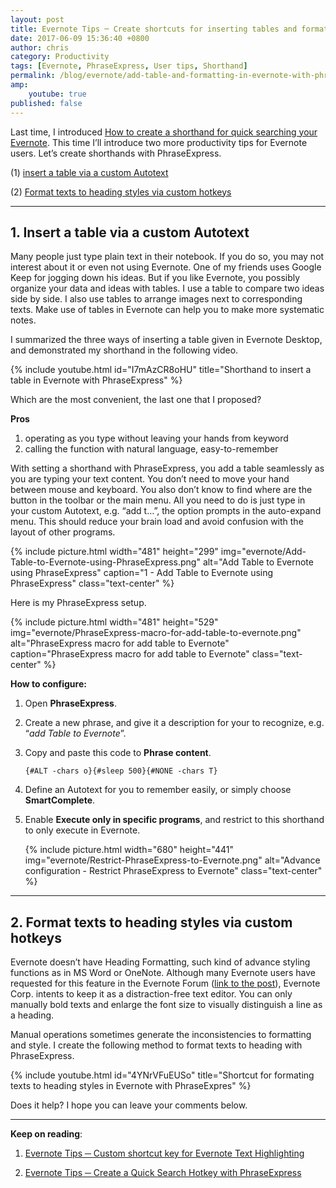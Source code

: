 ```yaml
---
layout: post
title: Evernote Tips ─ Create shortcuts for inserting tables and formatting texts with PhraseExpress
date: 2017-06-09 15:36:40 +0800
author: chris
category: Productivity
tags: [Evernote, PhraseExpress, User tips, Shorthand]
permalink: /blog/evernote/add-table-and-formatting-in-evernote-with-phraseexpress
amp:
    youtube: true
published: false
---
```


Last time, I introduced [How to create a shorthand for quick searching your Evernote](/blog/evernote/quick-search-evernote-with-phraseexpress). This time I’ll introduce two more productivity tips for Evernote users. Let’s create shorthands with PhraseExpress.

(1) [insert a table via a custom Autotext](#1-insert-a-table-via-a-custom-autotext)

(2) [Format texts to heading styles via custom hotkeys](#2-format-texts-to-heading-styles-via-custom-hotkeys)

* * *

## 1. Insert a table via a custom Autotext

Many people just type plain text in their notebook. If you do so, you may not interest about it or even not using Evernote. One of my friends uses Google Keep for jogging down his ideas. But if you like Evernote, you possibly organize your data and ideas with tables. I use a table to compare two ideas side by side. I also use tables to arrange images next to corresponding texts. Make use of tables in Evernote can help you to make more systematic notes.

I summarized the three ways of inserting a table given in Evernote Desktop, and demonstrated my shorthand in the following video.

{% include youtube.html id="I7mAzCR8oHU" title="Shorthand to insert a table in Evernote with PhraseExpress" %}

Which are the most convenient, the last one that I proposed?

**Pros**

1.  operating as you type without leaving your hands from keyword
2.  calling the function with natural language, easy-to-remember

With setting a shorthand with PhraseExpress, you add a table seamlessly as you are typing your text content. You don’t need to move your hand between mouse and keyboard. You also don’t know to find where are the button in the toolbar or the main menu. All you need to do is just type in your custom Autotext, e.g. “add t…”, the option prompts in the auto-expand menu. This should reduce your brain load and avoid confusion with the layout of other programs.

{% include picture.html width="481" height="299"
img="evernote/Add-Table-to-Evernote-using-PhraseExpress.png" alt="Add Table to Evernote using PhraseExpress" caption="1 - Add Table to Evernote using PhraseExpress" class="text-center" %}

Here is my PhraseExpress setup.

{% include picture.html width="481" height="529"
img="evernote/PhraseExpress-macro-for-add-table-to-evernote.png" alt="PhraseExpress macro for add table to Evernote" caption="PhraseExpress macro for add table to Evernote" class="text-center" %}

**How to configure:**

1.  Open **PhraseExpress**.
2.  Create a new phrase, and give it a description for your to recognize, e.g. “_add Table to Evernote_”.
3.  Copy and paste this code to **Phrase content**.

    `{#ALT -chars o}{#sleep 500}{#NONE -chars T}`

4.  Define an Autotext for you to remember easily, or simply choose **SmartComplete**.

5.  Enable **Execute only in specific programs**, and restrict to this shorthand to only execute in Evernote.

    {% include picture.html width="680" height="441"
img="evernote/Restrict-PhraseExpress-to-Evernote.png" alt="Advance configuration - Restrict PhraseExpress to Evernote" class="text-center" %}

* * *

## 2. Format texts to heading styles via custom hotkeys

Evernote doesn’t have Heading Formatting, such kind of advance styling functions as in MS Word or OneNote. Although many Evernote users have requested for this feature in the Evernote Forum ([link to the post](https://discussion.evernote.com/forums/topic/23474-heading-1-2-and-3-in-evernote/)), Evernote Corp. intents to keep it as a distraction-free text editor. You can only manually bold texts and enlarge the font size to visually distinguish a line as a heading.

Manual operations sometimes generate the inconsistencies to formatting and style. I create the following method to format texts to heading with PhraseExpress.

{% include youtube.html id="4YNrVFuEUSo" title="Shortcut for formating texts to heading styles in Evernote with PhraseExpres" %}

Does it help? I hope you can leave your comments below.

* * *

**Keep on reading**:

1. [Evernote Tips ─ Custom shortcut key for Evernote Text Highlighting](/blog/evernote/custom-evernote-text-highlight-shortcut-key)

2. [Evernote Tips ─ Create a Quick Search Hotkey with PhraseExpress](/blog/evernote/quick-search-evernote-with-phraseexpress)
